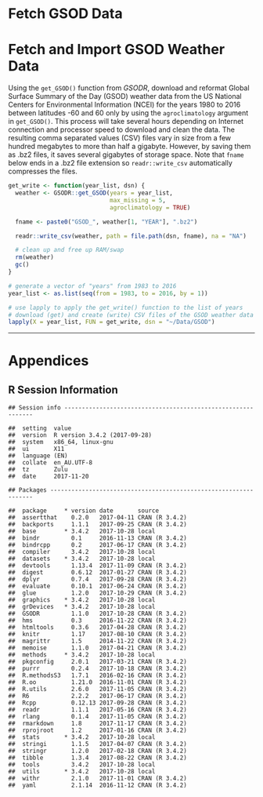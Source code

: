 Fetch GSOD Data
================

Fetch and Import GSOD Weather Data
==================================

Using the `get_GSOD()` function from *GSODR*, download and reformat Global Surface Summary of the Day (GSOD) weather data from the US National Centers for Environmental Information (NCEI) for the years 1980 to 2016 between latitudes -60 and 60 only by using the `agroclimatology` argument in `get_GSOD()`. This process will take several hours depending on Internet connection and processor speed to download and clean the data. The resulting comma separated values (CSV) files vary in size from a few hundred megabytes to more than half a gigabyte.  However, by saving them as .bz2 files, it saves several gigabytes of storage space. Note that `fname` below ends in a .bz2 file extension so `readr::write_csv` automatically compresses the files.

``` r
get_write <- function(year_list, dsn) {
  weather <- GSODR::get_GSOD(years = year_list,
                             max_missing = 5,
                             agroclimatology = TRUE)

  fname <- paste0("GSOD_", weather[1, "YEAR"], ".bz2")

  readr::write_csv(weather, path = file.path(dsn, fname), na = "NA")

  # clean up and free up RAM/swap
  rm(weather)
  gc()
}

# generate a vector of "years" from 1983 to 2016
year_list <- as.list(seq(from = 1983, to = 2016, by = 1))

# use lapply to apply the get_write() function to the list of years
# download (get) and create (write) CSV files of the GSOD weather data
lapply(X = year_list, FUN = get_write, dsn = "~/Data/GSOD")
```

------------------------------------------------------------------------

Appendices
==========

R Session Information
---------------------

    ## Session info -------------------------------------------------------------

    ##  setting  value                       
    ##  version  R version 3.4.2 (2017-09-28)
    ##  system   x86_64, linux-gnu           
    ##  ui       X11                         
    ##  language (EN)                        
    ##  collate  en_AU.UTF-8                 
    ##  tz       Zulu                        
    ##  date     2017-11-20

    ## Packages -----------------------------------------------------------------

    ##  package     * version date       source        
    ##  assertthat    0.2.0   2017-04-11 CRAN (R 3.4.2)
    ##  backports     1.1.1   2017-09-25 CRAN (R 3.4.2)
    ##  base        * 3.4.2   2017-10-28 local         
    ##  bindr         0.1     2016-11-13 CRAN (R 3.4.2)
    ##  bindrcpp      0.2     2017-06-17 CRAN (R 3.4.2)
    ##  compiler      3.4.2   2017-10-28 local         
    ##  datasets    * 3.4.2   2017-10-28 local         
    ##  devtools      1.13.4  2017-11-09 CRAN (R 3.4.2)
    ##  digest        0.6.12  2017-01-27 CRAN (R 3.4.2)
    ##  dplyr         0.7.4   2017-09-28 CRAN (R 3.4.2)
    ##  evaluate      0.10.1  2017-06-24 CRAN (R 3.4.2)
    ##  glue          1.2.0   2017-10-29 CRAN (R 3.4.2)
    ##  graphics    * 3.4.2   2017-10-28 local         
    ##  grDevices   * 3.4.2   2017-10-28 local         
    ##  GSODR         1.1.0   2017-10-28 CRAN (R 3.4.2)
    ##  hms           0.3     2016-11-22 CRAN (R 3.4.2)
    ##  htmltools     0.3.6   2017-04-28 CRAN (R 3.4.2)
    ##  knitr         1.17    2017-08-10 CRAN (R 3.4.2)
    ##  magrittr      1.5     2014-11-22 CRAN (R 3.4.2)
    ##  memoise       1.1.0   2017-04-21 CRAN (R 3.4.2)
    ##  methods     * 3.4.2   2017-10-28 local         
    ##  pkgconfig     2.0.1   2017-03-21 CRAN (R 3.4.2)
    ##  purrr         0.2.4   2017-10-18 CRAN (R 3.4.2)
    ##  R.methodsS3   1.7.1   2016-02-16 CRAN (R 3.4.2)
    ##  R.oo          1.21.0  2016-11-01 CRAN (R 3.4.2)
    ##  R.utils       2.6.0   2017-11-05 CRAN (R 3.4.2)
    ##  R6            2.2.2   2017-06-17 CRAN (R 3.4.2)
    ##  Rcpp          0.12.13 2017-09-28 CRAN (R 3.4.2)
    ##  readr         1.1.1   2017-05-16 CRAN (R 3.4.2)
    ##  rlang         0.1.4   2017-11-05 CRAN (R 3.4.2)
    ##  rmarkdown     1.8     2017-11-17 CRAN (R 3.4.2)
    ##  rprojroot     1.2     2017-01-16 CRAN (R 3.4.2)
    ##  stats       * 3.4.2   2017-10-28 local         
    ##  stringi       1.1.5   2017-04-07 CRAN (R 3.4.2)
    ##  stringr       1.2.0   2017-02-18 CRAN (R 3.4.2)
    ##  tibble        1.3.4   2017-08-22 CRAN (R 3.4.2)
    ##  tools         3.4.2   2017-10-28 local         
    ##  utils       * 3.4.2   2017-10-28 local         
    ##  withr         2.1.0   2017-11-01 CRAN (R 3.4.2)
    ##  yaml          2.1.14  2016-11-12 CRAN (R 3.4.2)
